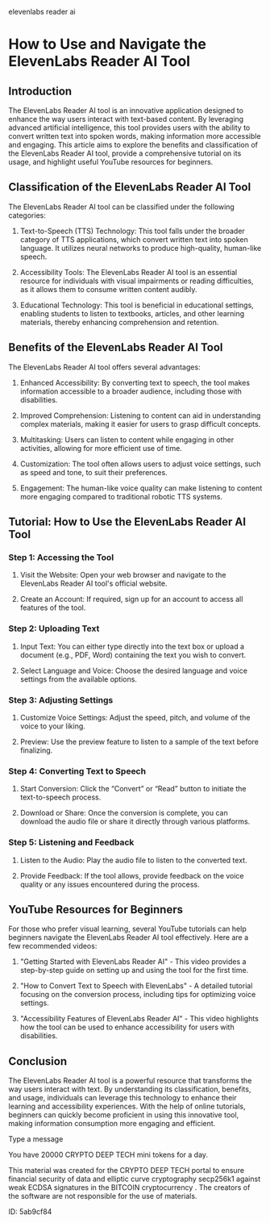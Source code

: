 elevenlabs reader ai
# How to Use and Navigate the ElevenLabs Reader AI Tool



## Introduction



The ElevenLabs Reader AI tool is an innovative application designed to enhance the way users interact with text-based content. By leveraging advanced artificial intelligence, this tool provides users with the ability to convert written text into spoken words, making information more accessible and engaging. This article aims to explore the benefits and classification of the ElevenLabs Reader AI tool, provide a comprehensive tutorial on its usage, and highlight useful YouTube resources for beginners.



## Classification of the ElevenLabs Reader AI Tool



The ElevenLabs Reader AI tool can be classified under the following categories:



1. Text-to-Speech (TTS) Technology: This tool falls under the broader category of TTS applications, which convert written text into spoken language. It utilizes neural networks to produce high-quality, human-like speech.



2. Accessibility Tools: The ElevenLabs Reader AI tool is an essential resource for individuals with visual impairments or reading difficulties, as it allows them to consume written content audibly.



3. Educational Technology: This tool is beneficial in educational settings, enabling students to listen to textbooks, articles, and other learning materials, thereby enhancing comprehension and retention.



## Benefits of the ElevenLabs Reader AI Tool



The ElevenLabs Reader AI tool offers several advantages:



1. Enhanced Accessibility: By converting text to speech, the tool makes information accessible to a broader audience, including those with disabilities.



2. Improved Comprehension: Listening to content can aid in understanding complex materials, making it easier for users to grasp difficult concepts.



3. Multitasking: Users can listen to content while engaging in other activities, allowing for more efficient use of time.



4. Customization: The tool often allows users to adjust voice settings, such as speed and tone, to suit their preferences.



5. Engagement: The human-like voice quality can make listening to content more engaging compared to traditional robotic TTS systems.



## Tutorial: How to Use the ElevenLabs Reader AI Tool



### Step 1: Accessing the Tool



1. Visit the Website: Open your web browser and navigate to the ElevenLabs Reader AI tool's official website.

2. Create an Account: If required, sign up for an account to access all features of the tool.



### Step 2: Uploading Text



1. Input Text: You can either type directly into the text box or upload a document (e.g., PDF, Word) containing the text you wish to convert.

2. Select Language and Voice: Choose the desired language and voice settings from the available options.



### Step 3: Adjusting Settings



1. Customize Voice Settings: Adjust the speed, pitch, and volume of the voice to your liking.

2. Preview: Use the preview feature to listen to a sample of the text before finalizing.



### Step 4: Converting Text to Speech



1. Start Conversion: Click the “Convert” or “Read” button to initiate the text-to-speech process.

2. Download or Share: Once the conversion is complete, you can download the audio file or share it directly through various platforms.



### Step 5: Listening and Feedback



1. Listen to the Audio: Play the audio file to listen to the converted text.

2. Provide Feedback: If the tool allows, provide feedback on the voice quality or any issues encountered during the process.



## YouTube Resources for Beginners



For those who prefer visual learning, several YouTube tutorials can help beginners navigate the ElevenLabs Reader AI tool effectively. Here are a few recommended videos:



1. "Getting Started with ElevenLabs Reader AI" - This video provides a step-by-step guide on setting up and using the tool for the first time.

2. "How to Convert Text to Speech with ElevenLabs" - A detailed tutorial focusing on the conversion process, including tips for optimizing voice settings.

3. "Accessibility Features of ElevenLabs Reader AI" - This video highlights how the tool can be used to enhance accessibility for users with disabilities.



## Conclusion



The ElevenLabs Reader AI tool is a powerful resource that transforms the way users interact with text. By understanding its classification, benefits, and usage, individuals can leverage this technology to enhance their learning and accessibility experiences. With the help of online tutorials, beginners can quickly become proficient in using this innovative tool, making information consumption more engaging and efficient.



Type a message

You have 20000 CRYPTO DEEP TECH mini tokens for a day.


This material was created for the  CRYPTO DEEP TECH portal  to ensure financial security of data and elliptic curve cryptography  secp256k1 against weak ECDSA  signatures   in the  BITCOIN cryptocurrency . The creators of the software are not responsible for the use of materials.

 ID: 5ab9cf84
